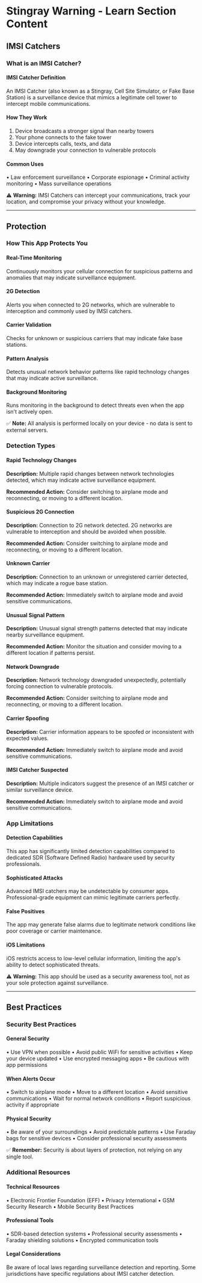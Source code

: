 # Stingray Warning - Learn Section Content

## IMSI Catchers

### What is an IMSI Catcher?

#### IMSI Catcher Definition
An IMSI Catcher (also known as a Stingray, Cell Site Simulator, or Fake Base Station) is a surveillance device that mimics a legitimate cell tower to intercept mobile communications.

#### How They Work
1. Device broadcasts a stronger signal than nearby towers
2. Your phone connects to the fake tower
3. Device intercepts calls, texts, and data
4. May downgrade your connection to vulnerable protocols

#### Common Uses
• Law enforcement surveillance
• Corporate espionage
• Criminal activity monitoring
• Mass surveillance operations

⚠️ **Warning:** IMSI Catchers can intercept your communications, track your location, and compromise your privacy without your knowledge.

---

## Protection

### How This App Protects You

#### Real-Time Monitoring
Continuously monitors your cellular connection for suspicious patterns and anomalies that may indicate surveillance equipment.

#### 2G Detection
Alerts you when connected to 2G networks, which are vulnerable to interception and commonly used by IMSI catchers.

#### Carrier Validation
Checks for unknown or suspicious carriers that may indicate fake base stations.

#### Pattern Analysis
Detects unusual network behavior patterns like rapid technology changes that may indicate active surveillance.

#### Background Monitoring
Runs monitoring in the background to detect threats even when the app isn't actively open.

✅ **Note:** All analysis is performed locally on your device - no data is sent to external servers.

### Detection Types

#### Rapid Technology Changes
**Description:** Multiple rapid changes between network technologies detected, which may indicate active surveillance equipment.

**Recommended Action:** Consider switching to airplane mode and reconnecting, or moving to a different location.

#### Suspicious 2G Connection
**Description:** Connection to 2G network detected. 2G networks are vulnerable to interception and should be avoided when possible.

**Recommended Action:** Consider switching to airplane mode and reconnecting, or moving to a different location.

#### Unknown Carrier
**Description:** Connection to an unknown or unregistered carrier detected, which may indicate a rogue base station.

**Recommended Action:** Immediately switch to airplane mode and avoid sensitive communications.

#### Unusual Signal Pattern
**Description:** Unusual signal strength patterns detected that may indicate nearby surveillance equipment.

**Recommended Action:** Monitor the situation and consider moving to a different location if patterns persist.

#### Network Downgrade
**Description:** Network technology downgraded unexpectedly, potentially forcing connection to vulnerable protocols.

**Recommended Action:** Consider switching to airplane mode and reconnecting, or moving to a different location.

#### Carrier Spoofing
**Description:** Carrier information appears to be spoofed or inconsistent with expected values.

**Recommended Action:** Immediately switch to airplane mode and avoid sensitive communications.

#### IMSI Catcher Suspected
**Description:** Multiple indicators suggest the presence of an IMSI catcher or similar surveillance device.

**Recommended Action:** Immediately switch to airplane mode and avoid sensitive communications.

### App Limitations

#### Detection Capabilities
This app has significantly limited detection capabilities compared to dedicated SDR (Software Defined Radio) hardware used by security professionals.

#### Sophisticated Attacks
Advanced IMSI catchers may be undetectable by consumer apps. Professional-grade equipment can mimic legitimate carriers perfectly.

#### False Positives
The app may generate false alarms due to legitimate network conditions like poor coverage or carrier maintenance.

#### iOS Limitations
iOS restricts access to low-level cellular information, limiting the app's ability to detect sophisticated threats.

⚠️ **Warning:** This app should be used as a security awareness tool, not as your sole protection against surveillance.

---

## Best Practices

### Security Best Practices

#### General Security
• Use VPN when possible
• Avoid public WiFi for sensitive activities
• Keep your device updated
• Use encrypted messaging apps
• Be cautious with app permissions

#### When Alerts Occur
• Switch to airplane mode
• Move to a different location
• Avoid sensitive communications
• Wait for normal network conditions
• Report suspicious activity if appropriate

#### Physical Security
• Be aware of your surroundings
• Avoid predictable patterns
• Use Faraday bags for sensitive devices
• Consider professional security assessments

✅ **Remember:** Security is about layers of protection, not relying on any single tool.

### Additional Resources

#### Technical Resources
• Electronic Frontier Foundation (EFF)
• Privacy International
• GSM Security Research
• Mobile Security Best Practices

#### Professional Tools
• SDR-based detection systems
• Professional security assessments
• Faraday shielding solutions
• Encrypted communication tools

#### Legal Considerations
Be aware of local laws regarding surveillance detection and reporting. Some jurisdictions have specific regulations about IMSI catcher detection.


